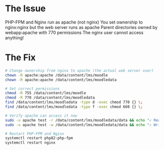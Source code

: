 # The Issue

PHP-FPM and Nginx run as apache (not nginx)
You set ownership to nginx:nginx but the web server runs as apache
Parent directories owned by webapp:apache with 770 permissions
The nginx user cannot access anything!

# The Fix

```bash
# Change ownership from nginx to apache (the actual web server user)
chown -R apache:apache /data/content/lms/moodle
chown -R apache:apache /data/content/lms/moodledata

# Set correct permissions
chmod -R 755 /data/content/lms/moodle
chmod -R 770 /data/content/lms/moodledata
find /data/content/lms/moodledata -type d -exec chmod 770 {} \;
find /data/content/lms/moodledata -type f -exec chmod 660 {} \;

# Verify apache can access it now
sudo -u apache test -r /data/content/lms/moodledata/data && echo "✓ Readable" || echo "✗ Cannot read"
sudo -u apache test -w /data/content/lms/moodledata/data && echo "✓ Writable" || echo "✗ Cannot write"

# Restart PHP-FPM and Nginx
systemctl restart php82-php-fpm
systemctl restart nginx
